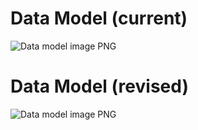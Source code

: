 # Data Model (current)

![Data model image PNG](https://raw.githubusercontent.com/savoirfairelinux/sous-chef/dev/docs/data_model/current_data_model.png)

# Data Model (revised)

![Data model image PNG](https://raw.githubusercontent.com/savoirfairelinux/sous-chef/dev/docs/data_model/revised_data_model.png)
